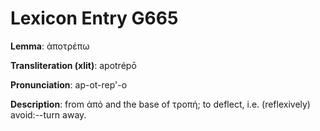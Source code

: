 # Lexicon Entry G665

**Lemma**: ἀποτρέπω

**Transliteration (xlit)**: apotrépō

**Pronunciation**: ap-ot-rep'-o

**Description**:
from ἀπό and the base of τροπή; to deflect, i.e. (reflexively) avoid:--turn away.
